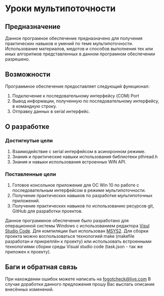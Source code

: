 # **Уроки мультипоточности**

## Предназначение

Данное програмное обеспечение предназначено для получения практических навыков и умений по теме мультипоточности. Использование материалов, медотов и способов выполнения тех или иных алгоритмов представленных в данном програмном обеспечении разрешено.

## Возможности

Программное обеспечение предоставляет следующий функционал:  

1. Подключение к последовательному интерфейсу (COM) Port
2. Вывод информации, полученную по последовательному интерфейсу, в командную строку.
3. Отправку данных в serial интерфейс.

## О разработке

### Достигнутые цели

1. Взаимодействие с serial интерфейсом в асинхронном режиме.
2. Знания и практические навыки использования библиотеки pthread.h
3. Знания и навыки использования встроенных WIN API.

### Поставленные цели

1. Готовое консольное приложение для ОС Win 10 по работе с последовательным интерфейсом в режиме мультипоточности.
2. Получение практических навыков по разработке мультипоточных приложений.
3. Получение практических навыков по использованию ресурсов git, GitHub для разработки проектов.

Данное программное обеспечение было разработано для операционной системы Windows с использованием редактора [Visul Studio Code](<https://code.visualstudio.com/>). Для компиляции был использован [MSYS2](<https://www.msys2.org/>). Для сборки проекта можно воспользоваться технологией make (makefile разработан и прикреплён к проекту) или использовать встроенными технологиями сборки среды Visual studio code (task.json - так же приложен к проекту).

## Баги и обратная связь

При нахождении ошибок можете написать на <fogotcheck@live.com>
В случае доработки данного предложения прошу Вас выслать описание внесённых изменений.
